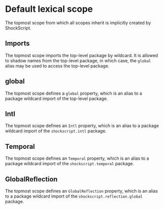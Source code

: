 # Default lexical scope

The topmost scope from which all scopes inherit is implicitly created by ShockScript.

## Imports

The topmost scope imports the top-level package by wildcard. It is allowed to shadow names from the top-level package, in which case, the `global` alias may be used to access the top-level package.

## global

The topmost scope defines a `global` property, which is an alias to a package wildcard import of the top-level package.

## Intl

The topmost scope defines an `Intl` property, which is an alias to a package wildcard import of the `shockscript.intl` package.

## Temporal

The topmost scope defines an `Temporal` property, which is an alias to a package wildcard import of the `shockscript.temporal` package.

## GlobalReflection

The topmost scope defines an `GlobalReflection` property, which is an alias to a package wildcard import of the `shockscript.reflection.global` package.
